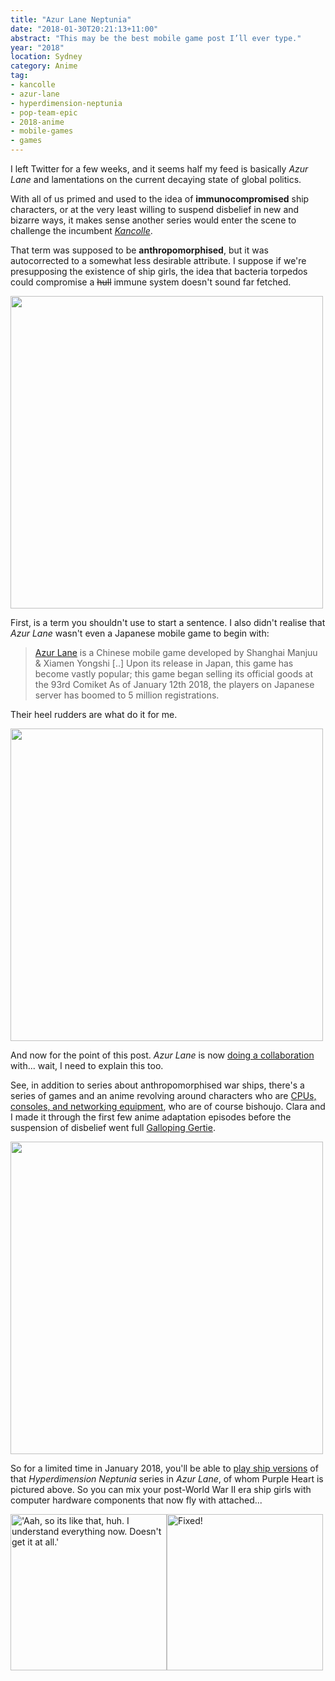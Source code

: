 ```yaml
---
title: "Azur Lane Neptunia"
date: "2018-01-30T20:21:13+11:00"
abstract: "This may be the best mobile game post I’ll ever type."
year: "2018"
location: Sydney
category: Anime
tag:
- kancolle
- azur-lane
- hyperdimension-neptunia
- pop-team-epic
- 2018-anime
- mobile-games
- games
---
```

I left Twitter for a few weeks, and it seems half my feed is basically *Azur Lane* and lamentations on the current decaying state of global politics.

With all of us primed and used to the idea of **immunocompromised** ship characters, or at the very least willing to suspend disbelief in new and bizarre ways, it makes sense another series would enter the scene to challenge the incumbent *[Kancolle]*.

That term was supposed to be **anthropomorphised**, but it was autocorrected to a somewhat less desirable attribute. I suppose if we're presupposing the existence of ship girls, the idea that bacteria torpedos could compromise a ~~hull~~ immune system doesn't sound far fetched.

<p><img src="https://rubenerd.com/files/2018/popteamepic@1x.jpg" srcset="https://rubenerd.com/files/2018/popteamepic@1x.jpg 1x, https://rubenerd.com/files/2018/popteamepic@2x.jpg 2x" alt="" style="width:500px" /></p>

First, is a term you shouldn't use to start a sentence. I also didn't realise that *Azur Lane* wasn't even a Japanese mobile game to begin with:

> [Azur Lane] is a Chinese mobile game developed by Shanghai Manjuu & Xiamen Yongshi [..] Upon its release in Japan, this game has become vastly popular; this game began selling its official goods at the 93rd Comiket As of January 12th 2018, the players on Japanese server has boomed to 5 million registrations.

Their heel rudders are what do it for me.

<p><img src="https://rubenerd.com/files/2018/azur_lane@1x.png" srcset="https://rubenerd.com/files/2018/azur_lane@1x.png 1x, https://rubenerd.com/files/2018/azur_lane@2x.png 2x" alt="" style="width:500px" /></p>

And now for the point of this post. *Azur Lane* is now [doing a collaboration] with... wait, I need to explain this too.

See, in addition to series about anthropomorphised war ships, there's a series of games and an anime revolving around characters who are [CPUs, consoles, and networking equipment], who are of course bishoujo. Clara and I made it through the first few anime adaptation episodes before the suspension of disbelief went full [Galloping Gertie].

<p><img src="https://rubenerd.com/files/2018/azur_lane_neptunia@1x.png" srcset="https://rubenerd.com/files/2018/azur_lane_neptunia@1x.png 1x, https://rubenerd.com/files/2018/azur_lane_neptunia@2x.png 2x" alt="" style="width:500px" /></p>

So for a limited time in January 2018, you'll be able to [play ship versions] of that *Hyperdimension Neptunia* series in *Azur Lane*, of whom Purple Heart is pictured above. So you can mix your post-World War II era ship girls with computer hardware components that now fly with attached... 

<p><img src="https://rubenerd.com/files/2018/ptequote.png" alt="'Aah, so its like that, huh. I understand everything now. Doesn't get it at all.'" style="width:250px;" /><img src="https://rubenerd.com/files/2018/ptequote-fixed.png" alt="Fixed!" style="width:250px;" /></p>

[Azur Lane]: https://en.wikipedia.org/wiki/Azur_Lane
[CPUs, consoles, and networking equipment]: http://hyperdimensionneptunia.wikia.com/wiki/CPU
[play ship versions]: https://twitter.com/azurlane_staff/status/955632196382896129
[doing a collaboration]: https://news.qoo-app.com/en/post/23322/qoo-news-azur-lane-hyperdimension-neptune/
[Galloping Gertie]: https://en.wikipedia.org/wiki/Tacoma_Narrows_Bridge_(1940) 
[Kancolle]: https://rubenerd.com/anime-kantai-collect-all-the-things/
